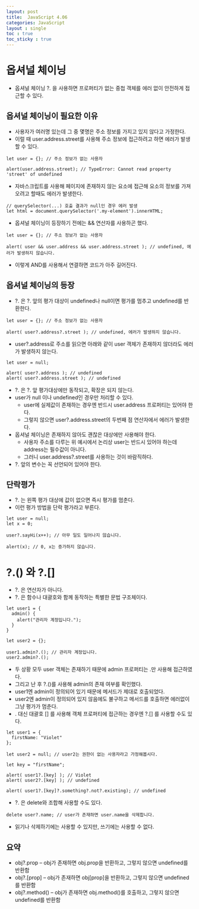 ```yaml
---
layout: post
title:  JavaScript 4.06
categories: JavaScript
layout : single
toc : true 
toc_sticky : true
---
```


# 옵셔널 체이닝
- 옵셔널 체이닝 ?. 을 사용하면 프로퍼티가 없는 중첩 객체를 에러 없이 안전하게 접근할 수 있다.

## 옵셔널 체이닝이 필요한 이유
- 사용자가 여러명 있는데 그 중 몇명은 주소 정보를 가지고 있지 않다고 가정한다.
- 이럴 때 user.address.street를 사용해 주소 정보에 접근하려고 하면 에러가 발생할 수 있다.

```
let user = {}; // 주소 정보가 없는 사용자

alert(user.address.street); // TypeError: Cannot read property 'street' of undefined
```

- 자바스크립트를 사용해 페이지에 존재하지 않는 요소에 접근해 요소의 정보를 가져오려고 할때도 에러가 발생한다.

```
// querySelector(...) 호출 결과가 null인 경우 에러 발생
let html = document.querySelector('.my-element').innerHTML;
````

- 옵셔널 체이닝이 등장하기 전에는 && 연산자를 사용하곤 했다.

```
let user = {}; // 주소 정보가 없는 사용자

alert( user && user.address && user.address.street ); // undefined, 에러가 발생하지 않습니다.
```

- 이렇게 AND를 사용해서 연결하면 코드가 아주 길어진다.


## 옵셔널 체이닝의 등장
- ?. 은 ?. 앞의 평가 대상이 undefined나 null이면 평가를 멈추고 undefined를 반환한다.

```
let user = {}; // 주소 정보가 없는 사용자

alert( user?.address?.street ); // undefined, 에러가 발생하지 않습니다.
```

- user?.address로 주소를 읽으면 아래와 같이 user 객체가 존재하지 않더라도 에러가 발생하지 않는다.

```
let user = null;

alert( user?.address ); // undefined
alert( user?.address.street ); // undefined
```

- ?. 은 ?. 앞 평가대상에만 동작되고, 확장은 되지 않는다.
- user가 null 이나 undefined인 경우만 처리할 수 있다.
  - user에 실제값이 존재하는 경우엔 반드시 user.address 프로퍼티는 있어야 한다.
  - 그렇지 않으면 user?.address.street의 두번째 점 연산자에서 에러가 발생한다.
- 옵셔널 체이닝은 존재하지 않아도 괜찮은 대상에만 사용해야 한다.
  - 사용자 주소를 다루는 위 예시에서 논리상 user는 반드시 있어야 하는데 address는 필수값이 아니다.
  - 그러니 user.address?.street를 사용하는 것이 바람직하다.
- ?. 앞의 변수는 꼭 선언되어 있어야 한다.


## 단락평가
- ?. 는 왼쪽 평가 대상에 값이 없으면 즉시 평가를 멈춘다.
- 이런 평가 방법을 단락 평가라고 부른다.

```
let user = null;
let x = 0;

user?.sayHi(x++); // 아무 일도 일어나지 않습니다.

alert(x); // 0, x는 증가하지 않습니다.
```


# ?.() 와 ?.[]
- ?. 은 연산자가 아니다.
- ?. 은 함수나 대괄호와 함께 동작하는 특별한 문법 구조체이다.

```
let user1 = {
  admin() {
    alert("관리자 계정입니다.");
  }
}

let user2 = {};

user1.admin?.(); // 관리자 계정입니다.
user2.admin?.();
```

- 두 상황 모두 user 객체는 존재하기 때문에 admin 프로퍼티는 .만 사용해 접근하였다.
- 그리고 난 후 ?.()를 사용해 admin의 존재 여부를 확인했다.
- user1엔 admin이 정의되어 있기 때문에 메서드가 제대로 호출되었다.
- user2엔 admin이 정의되어 있지 않음에도 불구하고 메서드를 호출하면 에러없이 그냥 평가가 멈춘다.
- . 대신 대괄호 [] 를 사용해 객체 프로퍼티에 접근하는 경우엔 ?.[] 를 사용할 수도 있다.

```
let user1 = {
  firstName: "Violet"
};

let user2 = null; // user2는 권한이 없는 사용자라고 가정해봅시다.

let key = "firstName";

alert( user1?.[key] ); // Violet
alert( user2?.[key] ); // undefined

alert( user1?.[key]?.something?.not?.existing); // undefined
```

- ?. 은 delete와 조합해 사용할 수도 있다.

```
delete user?.name; // user가 존재하면 user.name을 삭제합니다.
```

- 읽기나 삭제하기에는 사용할 수 있지만, 쓰기에는 사용할 수 없다.


## 요약
- obj?.prop – obj가 존재하면 obj.prop을 반환하고, 그렇지 않으면 undefined를 반환함
- obj?.[prop] – obj가 존재하면 obj[prop]을 반환하고, 그렇지 않으면 undefined를 반환함
- obj?.method() – obj가 존재하면 obj.method()를 호출하고, 그렇지 않으면 undefined를 반환함


